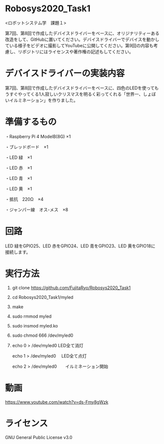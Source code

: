 # Robosys2020_Task1
<ロボットシステム学　課題１>

第7回、第8回で作成したデバイスドライバーをベースに、オリジナリティーある改造をして、GitHubに置いてください。デバイスドライバーでデバイスを動かしている様子をビデオに撮影してYouTubeに公開してください。第9回の内容も考慮し、リポジトリにはライセンスや著作権の記述もしてください。
# デバイスドライバーの実装内容
第7回、第8回で作成したデバイスドライバーをベースに、四色のLEDを使ってもうすぐやってくる1人寂しいクリスマスを明るく彩ってくれる「世界一、しょぼいイルミネーション」を作りました。
# 準備するもの
・Raspberry Pi 4 ModelB(8G) ×1

・ブレッドボード　×1

・LED 緑　×1

・LED 赤　×1

・LED 青　×1

・LED 黄　×1

・抵抗　220Ω　×4

・ジャンパー線　オス-メス　×8
# 回路
LED 緑をGPIO25、LED 赤をGPIO24、LED 青をGPIO23、LED 黄をGPIO18に接続します。
# 実行方法
1. git clone https://github.com/FujitaRyo/Robosys2020_Task1
2. cd Robosys2020_Task1/myled
3. make
4. sudo rmmod myled
5. sudo insmod myled.ko
6. sudo chmod 666 /dev/myled0
7. echo 0 > /dev/myled0   LED全て消灯

   echo 1 > /dev/myled0　 LED全て点灯
   
   echo 2 > /dev/myled0　　イルミネーション開始
# 動画
https://www.youtube.com/watch?v=ds-Fmy8gWzk
# ライセンス
GNU General Public License v3.0
